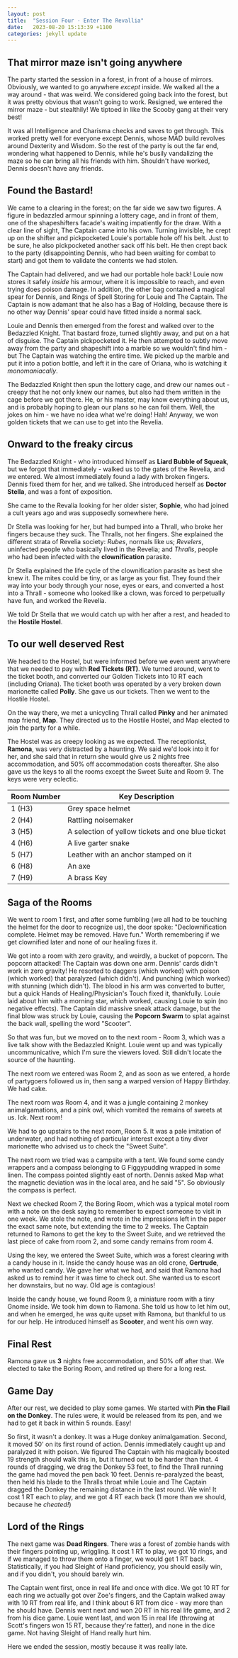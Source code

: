 ```yaml
---
layout: post
title:  "Session Four - Enter The Revallia"
date:   2023-08-20 15:13:39 +1100
categories: jekyll update
---
```

## That mirror maze isn't going anywhere

The party started the session in a forest, in front of a house of mirrors. Obviously, we wanted to go anywhere *except* inside. We walked all the a way around - that was weird. We considered going back into the forest, but it was pretty obvious that wasn't going to work. Resigned, we entered the mirror maze - but stealthily! We tiptoed in like the Scooby gang at their very best!

It was all Intelligence and Charisma checks and saves to get through. This worked pretty well for everyone except Dennis, whose MAD build revolves around Dexterity and Wisdom. So the rest of the party is out the far end, wondering what happened to Dennis, while he's busily vandalizing the maze so he can bring all his friends with him. Shouldn't have worked, Dennis doesn't have any friends.

## Found the Bastard!

We came to a clearing in the forest; on the far side we saw two figures. A figure in bedazzled armour spinning a lottery cage, and in front of them, one of the shapeshifters facade's waiting impatiently for the draw. With a clear line of sight, The Captain came into his own. Turning invisible, he crept up on the shifter and pickpocketed Louie's portable hole off his belt. Just to be sure, he also pickpocketed another sack off his belt. He then crept back to the party (disappointing Dennis, who had been waiting for combat to start) and got them to validate the contents we had stolen.

The Captain had delivered, and we had our portable hole back! Louie now stores it safely *inside* his armour, where it is impossible to reach, and even trying does poison damage. In addition, the other bag contained a magical spear for Dennis, and Rings of Spell Storing for Louie and The Captain. The Captain is now adamant that he also has a Bag of Holding, because there is no other way Dennis' spear could have fitted inside a normal sack.

Louie and Dennis then emerged from the forest and walked over to the Bedazzled Knight. That bastard froze, turned slightly away, and put on a hat of disguise. The Captain pickpocketed it. He then attempted to subtly move away from the party and shapeshift into a marble so we wouldn't find him - but The Captain was watching the entire time. We picked up the marble and put it into a potion bottle, and left it in the care of Oriana, who is watching it *monomaniacally*.

The Bedazzled Knight then spun the lottery cage, and drew our names out - creepy that he not only knew our names, but also had them written in the cage before we got there. He, or his master, may know everything about us, and is probably hoping to glean our plans so he can foil them. Well, the jokes on him - we have no idea what we're doing! Hah! Anyway, we won golden tickets that we can use to get into the Revelia.

## Onward to the freaky circus

The Bedazzled Knight - who introduced himself as **Liard Bubble of Squeak**, but we forgot that immediately - walked us to the gates of the Revelia, and we entered. We almost immediately found a lady with broken fingers. Dennis fixed them for her, and we talked. She introduced herself as **Doctor Stella**, and was a font of exposition.

She came to the Revalia looking for her older sister, **Sophie**, who had joined a cult years ago and was supposedly somewhere here.

Dr Stella was looking for her, but had bumped into a Thrall, who broke her fingers because they suck. The Thralls, not her fingers. She explained the different strata of Revelia society: *Rubes*, normals like us; *Revelers*, uninfected people who basically lived in the Revelia; and *Thralls*, people who had been infected with the **clownification** parasite.

Dr Stella explained the life cycle of the clownification parasite as best she knew it. The mites could be tiny, or as large as your fist. They found their way into your body through your nose, eyes or ears, and converted a host into a Thrall - someone who looked like a clown, was forced to perpetually have fun, and worked the Revelia.

We told Dr Stella that we would catch up with her after a rest, and headed to the **Hostile Hostel**.

## To our well deserved Rest

We headed to the Hostel, but were informed before we even went anywhere that we needed to pay with **Red Tickets (RT)**. We turned around, went to the ticket booth, and converted our Golden Tickets into 10 RT each (including Oriana). The ticket booth was operated by a very broken down marionette called **Polly**. She gave us our tickets. Then we went to the Hostile Hostel.

On the way there, we met a unicycling Thrall called **Pinky** and her animated map friend, **Map**. They directed us to the Hostile Hostel, and Map elected to join the party for a while.

The Hostel was as creepy looking as we expected. The receptionist, **Ramona**, was very distracted by a haunting. We said we'd look into it for her, and she said that in return she would give us 2 nights free accommodation, and 50% off accommodation costs thereafter. She also gave us the keys to all the rooms except the Sweet Suite and Room 9. The keys were very eclectic.

| Room Number | Key Description                                   |
| ----------- | ------------------------------------------------- |
| 1 (H3)      | Grey space helmet                                 |
| 2 (H4)      | Rattling noisemaker                               |
| 3 (H5)      | A selection of yellow tickets and one blue ticket |
| 4 (H6)      | A live garter snake                               |
| 5 (H7)      | Leather with an anchor stamped on it              |
| 6 (H8)      | An axe                                            |
| 7 (H9)      | A brass Key                                       |

## Saga of the Rooms

We went to room 1 first, and after some fumbling (we all had to be touching the helmet for the door to recognize us), the door spoke: "Declownification complete. Helmet may be removed. Have fun." Worth remembering if we get clownified later and none of our healing fixes it.

We got into a room with zero gravity, and weirdly, a bucket of popcorn. The popcorn attacked! The Captain was down one arm. Dennis' cards didn't work in zero gravity! He resorted to daggers (which worked) with poison (which worked) that paralyzed (which didn't). And punching (which worked) with stunning (which didn't). The blood in his arm was converted to butter, but a quick Hands of Healing/Physician's Touch fixed it, thankfully. Louie laid about him with a morning star, which worked, causing Louie to spin (no negative effects). The Captain did massive sneak attack damage, but the final blow was struck by Louie, causing the **Popcorn Swarm** to splat against the back wall, spelling the word "Scooter".

So that was fun, but we moved on to the next room - Room 3, which was a live talk show with the Bedazzled Knight. Louie went up and was typically uncommunicative, which I'm sure the viewers loved. Still didn't locate the source of the haunting.

The next room we entered was Room 2, and as soon as we entered, a horde of partygoers followed us in, then sang a warped version of Happy Birthday. We had cake.

The next room was Room 4, and it was a jungle containing 2 monkey animalgamations, and a pink owl, which vomited the remains of sweets at us. Ick. Next room!

We had to go upstairs to the next room, Room 5. It was a pale imitation of underwater, and had nothing of particular interest except a tiny diver marionette who advised us to check the "Sweet Suite".

The next room we tried was a campsite with a tent. We found some candy wrappers and a compass belonging to G Figgypudding wrapped in some linen. The compass pointed slightly east of north. Dennis asked Map what the magnetic deviation was in the local area, and he said "5". So obviously the compass is perfect.

Next we checked Room 7, the Boring Room, which was a typical motel room with a note on the desk saying to remember to expect someone to visit in one week. We stole the note, and wrote in the impressions left in the paper the exact same note, but extending the time to 2 weeks. The Captain returned to Ramons to get the key to the Sweet Suite, and we retrieved the last piece of cake from room 2, and some candy remains from room 4.


Using the key, we entered the Sweet Suite, which was a forest clearing with a candy house in it. Inside the candy house was an old crone, **Gertrude**, who wanted candy. We gave her what we had, and said that Ramona had asked us to remind her it was time to check out. She wanted us to escort her downstairs, but no way. Old age is contagious!

Inside the candy house, we found Room 9, a miniature room with a tiny Gnome inside. We took him down to Ramona. She told us how to let him out, and when he emerged, he was quite upset with Ramona, but thankful to us for our help. He introduced himself as **Scooter**, and went his own way.

## Final Rest

Ramona gave us **3** nights free accommodation, and 50% off after that. We elected to take the Boring Room, and retired up there for a long rest.

## Game Day

After our rest, we decided to play some games. We started with **Pin the Flail on the Donkey**. The rules were, it would be released from its pen, and we had to get it back in within 5 rounds. Easy!

So first, it wasn't a donkey. It was a Huge donkey animalgamation. Second, it moved 50' on its first round of action. Dennis immediately caught up and paralyzed it with poison. We figured The Captain with his magically boosted 19 strength should walk this in, but it turned out to be harder than that. 4 rounds of dragging, we drag the Donkey 53 feet, to find the Thrall running the game had moved the pen back 10 feet. Dennis re-paralyzed the beast, then held his blade to the Thralls throat while Louie and The Captain dragged the Donkey the remaining distance in the last round. We win! It cost 1 RT each to play, and we got 4 RT each back (1 more than we should, because he *cheated!*)

## Lord of the Rings

The next game was **Dead Ringers**. There was a forest of zombie hands with their fingers pointing up, wriggling. It cost 1 RT to play, we got 10 rings, and if we managed to throw them onto a finger, we would get 1 RT back. Statistically, if you had Sleight of Hand proficiency, you should easily win, and if you didn't, you should barely win.

The Captain went first, once in real life and once with dice. We got 10 RT for each ring we actually got over Zoe's fingers, and the Captain walked away with 10 RT from real life, and I think about 6 RT from dice - way more than he should have. Dennis went next and won 20 RT in his real life game, and 2 from his dice game. Louie went last, and won 15 in real life (throwing at Scott's fingers won 15 RT, because they're fatter), and none in the dice game. Not having Sleight of Hand really hurt him.

Here we ended the session, mostly because it was really late.
